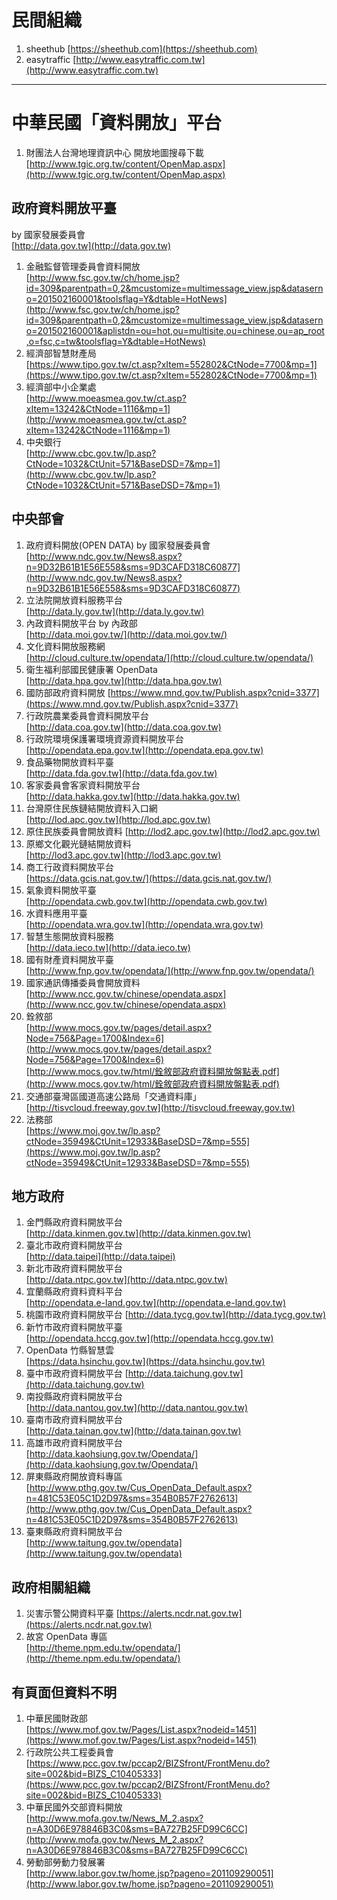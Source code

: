 # 民間組織
1. sheethub
[https://sheethub.com](https://sheethub.com)
1. easytraffic
[http://www.easytraffic.com.tw](http://www.easytraffic.com.tw)

---

# 中華民國「資料開放」平台
1. 財團法人台灣地理資訊中心 開放地圖搜尋下載  
[http://www.tgic.org.tw/content/OpenMap.aspx](http://www.tgic.org.tw/content/OpenMap.aspx)

## 政府資料開放平臺
by 國家發展委員會  
[http://data.gov.tw](http://data.gov.tw)
1. 金融監督管理委員會資料開放  
[http://www.fsc.gov.tw/ch/home.jsp?id=309&parentpath=0,2&mcustomize=multimessage_view.jsp&dataserno=201502160001&toolsflag=Y&dtable=HotNews](http://www.fsc.gov.tw/ch/home.jsp?id=309&parentpath=0,2&mcustomize=multimessage_view.jsp&dataserno=201502160001&aplistdn=ou=hot,ou=multisite,ou=chinese,ou=ap_root,o=fsc,c=tw&toolsflag=Y&dtable=HotNews)
1. 經濟部智慧財產局  
[https://www.tipo.gov.tw/ct.asp?xItem=552802&CtNode=7700&mp=1](https://www.tipo.gov.tw/ct.asp?xItem=552802&CtNode=7700&mp=1)
1. 經濟部中小企業處  
[http://www.moeasmea.gov.tw/ct.asp?xItem=13242&CtNode=1116&mp=1](http://www.moeasmea.gov.tw/ct.asp?xItem=13242&CtNode=1116&mp=1)
1. 中央銀行  
[http://www.cbc.gov.tw/lp.asp?CtNode=1032&CtUnit=571&BaseDSD=7&mp=1](http://www.cbc.gov.tw/lp.asp?CtNode=1032&CtUnit=571&BaseDSD=7&mp=1)

## 中央部會
1. 政府資料開放(OPEN DATA) by 國家發展委員會  
[http://www.ndc.gov.tw/News8.aspx?n=9D32B61B1E56E558&sms=9D3CAFD318C60877](http://www.ndc.gov.tw/News8.aspx?n=9D32B61B1E56E558&sms=9D3CAFD318C60877)
1. 立法院開放資料服務平台  
[http://data.ly.gov.tw](http://data.ly.gov.tw)
1. 內政資料開放平台 by 內政部  
[http://data.moi.gov.tw/](http://data.moi.gov.tw/)
1. 文化資料開放服務網  
[http://cloud.culture.tw/opendata/](http://cloud.culture.tw/opendata/)
1. 衛生福利部國民健康署 OpenData  
[http://data.hpa.gov.tw](http://data.hpa.gov.tw)
1. 國防部政府資料開放
[https://www.mnd.gov.tw/Publish.aspx?cnid=3377](https://www.mnd.gov.tw/Publish.aspx?cnid=3377)
1. 行政院農業委員會資料開放平台  
[http://data.coa.gov.tw](http://data.coa.gov.tw)
1. 行政院環境保護署環境資源資料開放平台  
[http://opendata.epa.gov.tw](http://opendata.epa.gov.tw)
1. 食品藥物開放資料平臺  
[http://data.fda.gov.tw](http://data.fda.gov.tw)
1. 客家委員會客家資料開放平台  
[http://data.hakka.gov.tw](http://data.hakka.gov.tw)
1. 台灣原住民族鏈結開放資料入口網  
[http://lod.apc.gov.tw](http://lod.apc.gov.tw)
1. 原住民族委員會開放資料
[http://lod2.apc.gov.tw](http://lod2.apc.gov.tw)
1. 原鄉文化觀光鏈結開放資料  
[http://lod3.apc.gov.tw](http://lod3.apc.gov.tw)
1. 商工行政資料開放平台  
[https://data.gcis.nat.gov.tw/](https://data.gcis.nat.gov.tw/)
1. 氣象資料開放平臺  
[http://opendata.cwb.gov.tw](http://opendata.cwb.gov.tw)
1. 水資料應用平臺  
[http://opendata.wra.gov.tw](http://opendata.wra.gov.tw)
1. 智慧生態開放資料服務  
[http://data.ieco.tw](http://data.ieco.tw)
1. 國有財產資料開放平臺  
[http://www.fnp.gov.tw/opendata/](http://www.fnp.gov.tw/opendata/)
1. 國家通訊傳播委員會開放資料  
[http://www.ncc.gov.tw/chinese/opendata.aspx](http://www.ncc.gov.tw/chinese/opendata.aspx)
1. 銓敘部  
[http://www.mocs.gov.tw/pages/detail.aspx?Node=756&Page=1700&Index=6](http://www.mocs.gov.tw/pages/detail.aspx?Node=756&Page=1700&Index=6)  
[http://www.mocs.gov.tw/html/銓敘部政府資料開放盤點表.pdf](http://www.mocs.gov.tw/html/銓敘部政府資料開放盤點表.pdf)
1. 交通部臺灣區國道高速公路局「交通資料庫」  
[http://tisvcloud.freeway.gov.tw](http://tisvcloud.freeway.gov.tw)
1. 法務部  
[https://www.moj.gov.tw/lp.asp?ctNode=35949&CtUnit=12933&BaseDSD=7&mp=555](https://www.moj.gov.tw/lp.asp?ctNode=35949&CtUnit=12933&BaseDSD=7&mp=555)

## 地方政府
1. 金門縣政府資料開放平台  
[http://data.kinmen.gov.tw](http://data.kinmen.gov.tw)
1. 臺北市政府資料開放平台  
[http://data.taipei](http://data.taipei)
1. 新北市政府資料開放平台  
[http://data.ntpc.gov.tw](http://data.ntpc.gov.tw)
1. 宜蘭縣政府資料資料平台  
[http://opendata.e-land.gov.tw](http://opendata.e-land.gov.tw)
1. 桃園市政府資料開放平台
[http://data.tycg.gov.tw](http://data.tycg.gov.tw)
1. 新竹市政府資料開放平臺  
[http://opendata.hccg.gov.tw](http://opendata.hccg.gov.tw)
1. OpenData 竹縣智慧雲  
[https://data.hsinchu.gov.tw](https://data.hsinchu.gov.tw)
1. 臺中市政府資料開放平台
[http://data.taichung.gov.tw](http://data.taichung.gov.tw)
1. 南投縣政府資料開放平台  
[http://data.nantou.gov.tw](http://data.nantou.gov.tw)
1. 臺南市政府資料開放平台  
[http://data.tainan.gov.tw](http://data.tainan.gov.tw)
1. 高雄市政府資料開放平台  
[http://data.kaohsiung.gov.tw/Opendata/](http://data.kaohsiung.gov.tw/Opendata/)
1. 屏東縣政府開放資料專區
[http://www.pthg.gov.tw/Cus_OpenData_Default.aspx?n=481C53E05C1D2D97&sms=354B0B57F2762613](http://www.pthg.gov.tw/Cus_OpenData_Default.aspx?n=481C53E05C1D2D97&sms=354B0B57F2762613)
1. 臺東縣政府資料開放平台  
[http://www.taitung.gov.tw/opendata](http://www.taitung.gov.tw/opendata)

## 政府相關組織
1. 災害示警公開資料平臺
[https://alerts.ncdr.nat.gov.tw](https://alerts.ncdr.nat.gov.tw)
1. 故宮 OpenData 專區  
[http://theme.npm.edu.tw/opendata/](http://theme.npm.edu.tw/opendata/)

## 有頁面但資料不明  
1. 中華民國財政部  
[https://www.mof.gov.tw/Pages/List.aspx?nodeid=1451](https://www.mof.gov.tw/Pages/List.aspx?nodeid=1451)
1. 行政院公共工程委員會  
[https://www.pcc.gov.tw/pccap2/BIZSfront/FrontMenu.do?site=002&bid=BIZS_C10405333](https://www.pcc.gov.tw/pccap2/BIZSfront/FrontMenu.do?site=002&bid=BIZS_C10405333)
1. 中華民國外交部資料開放  
[http://www.mofa.gov.tw/News_M_2.aspx?n=A30D6E978846B3C0&sms=BA727B25FD99C6CC](http://www.mofa.gov.tw/News_M_2.aspx?n=A30D6E978846B3C0&sms=BA727B25FD99C6CC)
1. 勞動部勞動力發展署  
[http://www.labor.gov.tw/home.jsp?pageno=201109290051](http://www.labor.gov.tw/home.jsp?pageno=201109290051)
